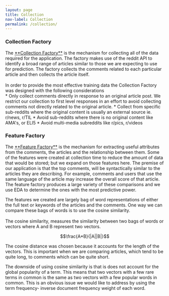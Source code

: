 ```yaml
---
layout: page
title: Collection
nav-label: Collection
permalink: /collection/
---
```

<h3>Collection Factory</h3>
The <a href="https://github.com/UKeeeM/CS109-Project-/blob/master/Collection%20Factory.ipynb">**Collection Factory**</a> is the mechanism for collecting all of the data required for the application. The factory makes use of the reddit API to identify a broad range of articles similar to those we are expecting to use for prediction. The factory collects the comments related to each particular article and then collects the article itself. 
<br>
<br>
In order to provide the most effective training data the Collection Factory was designed with the following considerations
<br>
* Only collect comments directly in response to an original article post. We restrict our collection to first level responses in an effort to avoid collecting comments not directly related to the original article.
* Collect from specific sub-reddits where the original content is usually an external source ie. r/news, r/TIL
* Avoid sub-reddits where there is no original content like AMA's, or ELI5
* Avoid multi-media subreddits like r/pics, r/videos

<h3>Feature Factory</h3>
The <a href="https://github.com/UKeeeM/CS109-Project-/blob/master/Feature%20Factory.ipynb">**Feature Factory**</a> is the mechanism for extracting useful attributes from the comments, the articles and the relationship between them. Some of the features were created at collection time to reduce the amount of data that would be stored; but we expand on those features here. The premise of our application is that the top comments, will be syntactically similar to the articles they are describing. For example, comments and users that use the same language of the article may increase the overall score of that article. The feature factory produces a large variety of these comparisons and we use EDA to determine the ones with the most predictive power.

The features we created are largely bag of word representations of either the full text or keywords of the articles and the comments. One way we can compare these bags of words is to use the cosine similarity. 
<br>
<br>
The cosine similarity, measures the similarity between two bags of words or vectors where A and B represent two vectors.  

$$\frac{A*B}{|A||B|}$$

The cosine distance was chosen because it accounts for the length of the vectors. This is important when we are comparing articles, which tend to be quite long, to comments which can be quite short. 

The downside of using cosine similarity is that is does not account for the global popularity of a term. This means that two vectors with a few rare terms in common is the same as two vectors with a few popular words in common. This is an obvious issue we would like to address by using the term frequency- inverse document frequency weight of each word. 